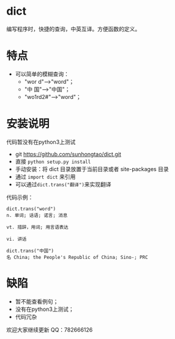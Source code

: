 dict
========
编写程序时，快捷的查询，中英互译。方便函数的定义。


特点
========
* 可以简单的模糊查询：
    * "wor d"-->"word"；
    * "中  国"-->"中国"；
    * "wo1rd2#"-->"word"；

安装说明
=======

代码暂没有在python3上测试

* git https://github.com/sunhongtao/dict.git
* 直接 `python setup.py install`
* 手动安装：将 dict 目录放置于当前目录或者 site-packages 目录
* 通过 `import dict` 来引用
* 可以通过`dict.trans("翻译")`来实现翻译


代码示例：

```pycon
dict.trans("word")
n. 单词; 话语; 诺言; 消息 

vt. 措辞，用词; 用言语表达 

vi. 讲话 

dict.trans("中国")
名 China; the People's Republic of China; Sino-; PRC 
```
缺陷
=======
* 暂不能查看例句；
* 没有在python3上测试；
* 代码冗杂

欢迎大家继续更新
QQ：782666126

